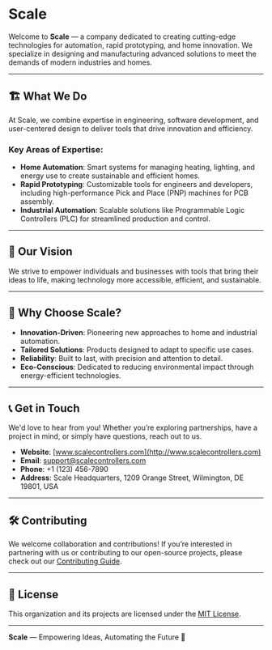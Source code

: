 # Scale

Welcome to **Scale** — a company dedicated to creating cutting-edge technologies for automation, rapid prototyping, and home innovation. We specialize in designing and manufacturing advanced solutions to meet the demands of modern industries and homes.

---

## 🏗 What We Do

At Scale, we combine expertise in engineering, software development, and user-centered design to deliver tools that drive innovation and efficiency.

### Key Areas of Expertise:
- **Home Automation**: Smart systems for managing heating, lighting, and energy use to create sustainable and efficient homes.
- **Rapid Prototyping**: Customizable tools for engineers and developers, including high-performance Pick and Place (PNP) machines for PCB assembly.
- **Industrial Automation**: Scalable solutions like Programmable Logic Controllers (PLC) for streamlined production and control.

---

## 🌟 Our Vision

We strive to empower individuals and businesses with tools that bring their ideas to life, making technology more accessible, efficient, and sustainable.

---

## 💼 Why Choose Scale?

- **Innovation-Driven**: Pioneering new approaches to home and industrial automation.
- **Tailored Solutions**: Products designed to adapt to specific use cases.
- **Reliability**: Built to last, with precision and attention to detail.
- **Eco-Conscious**: Dedicated to reducing environmental impact through energy-efficient technologies.

---

## 📞 Get in Touch

We'd love to hear from you! Whether you’re exploring partnerships, have a project in mind, or simply have questions, reach out to us.

- **Website**: [www.scalecontrollers.com](http://www.scalecontrollers.com)  
- **Email**: support@scalecontrollers.com
- **Phone**: +1 (123) 456-7890  
- **Address**: Scale Headquarters, 1209 Orange Street, Wilmington, DE 19801, USA

---

## 🛠 Contributing

We welcome collaboration and contributions! If you’re interested in partnering with us or contributing to our open-source projects, please check out our [Contributing Guide](./CONTRIBUTING.md).

---

## 📜 License

This organization and its projects are licensed under the [MIT License](./LICENSE).

---

**Scale** — Empowering Ideas, Automating the Future 🚀
